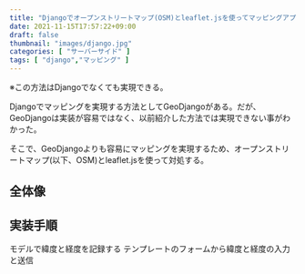 ```yaml
---
title: "Djangoでオープンストリートマップ(OSM)とleaflet.jsを使ってマッピングアプリを作る"
date: 2021-11-15T17:57:22+09:00
draft: false
thumbnail: "images/django.jpg"
categories: [ "サーバーサイド" ]
tags: [ "django","マッピング" ]
---
```


※この方法はDjangoでなくても実現できる。


Djangoでマッピングを実現する方法としてGeoDjangoがある。だが、GeoDjangoは実装が容易ではなく、以前紹介した方法では実現できない事がわかった。

そこで、GeoDjangoよりも容易にマッピングを実現するため、オープンストリートマップ(以下、OSM)とleaflet.jsを使って対処する。

## 全体像





## 実装手順

モデルで緯度と経度を記録する
テンプレートのフォームから緯度と経度の入力と送信







